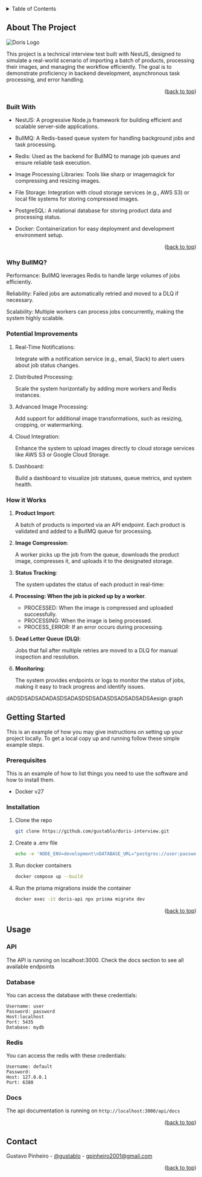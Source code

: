 <a id="readme-top"></a>

<!-- TABLE OF CONTENTS -->
<details>
  <summary>Table of Contents</summary>
  <ol>
    <li>
      <a href="#about-the-project">About The Project</a>
      <ul>
        <li><a href="#built-with">Built With</a></li>
      </ul>
    </li>
    <li>
      <a href="#getting-started">Getting Started</a>
      <ul>
        <li><a href="#prerequisites">Prerequisites</a></li>
        <li><a href="#installation">Installation</a></li>
      </ul>
    </li>
    <li><a href="#usage">Usage</a></li>
    <li><a href="#roadmap">Roadmap</a></li>
    <li><a href="#contributing">Contributing</a></li>
    <li><a href="#license">License</a></li>
    <li><a href="#contact">Contact</a></li>
    <li><a href="#acknowledgments">Acknowledgments</a></li>
  </ol>
</details>



<!-- ABOUT THE PROJECT -->
## About The Project

![Doris Logo](https://media.licdn.com/dms/image/v2/D4D0BAQHhMB4qB_ZUTg/company-logo_200_200/company-logo_200_200/0/1727280983591/doris_ai_logo?e=2147483647&v=beta&t=DaCRBb7IK9xv6owDNy05-qNzxSsNWm10Ptp7eIbTf_A)

This project is a technical interview test built with NestJS, designed to simulate a real-world scenario of importing a batch of products, processing their images, and managing the workflow efficiently. The goal is to demonstrate proficiency in backend development, asynchronous task processing, and error handling.

<p align="right">(<a href="#readme-top">back to top</a>)</p>


### Built With
- NestJS: A progressive Node.js framework for building efficient and scalable server-side applications.

- BullMQ: A Redis-based queue system for handling background jobs and task processing.

- Redis: Used as the backend for BullMQ to manage job queues and ensure reliable task execution.

- Image Processing Libraries: Tools like sharp or imagemagick for compressing and resizing images.

- File Storage: Integration with cloud storage services (e.g., AWS S3) or local file systems for storing compressed images.

- PostgreSQL: A relational database for storing product data and processing status.

- Docker: Containerization for easy deployment and development environment setup.

<p align="right">(<a href="#readme-top">back to top</a>)</p>

### Why BullMQ?
Performance: BullMQ leverages Redis to handle large volumes of jobs efficiently.

Reliability: Failed jobs are automatically retried and moved to a DLQ if necessary.

Scalability: Multiple workers can process jobs concurrently, making the system highly scalable.

### Potential Improvements
1. Real-Time Notifications:

    Integrate with a notification service (e.g., email, Slack) to alert users about job status changes.

2. Distributed Processing:

    Scale the system horizontally by adding more workers and Redis instances.

3. Advanced Image Processing:

    Add support for additional image transformations, such as resizing, cropping, or watermarking.

4.  Cloud Integration:

    Enhance the system to upload images directly to cloud storage services like AWS S3 or Google Cloud Storage.

5. Dashboard:

    Build a dashboard to visualize job statuses, queue metrics, and system health.

### How it Works
1. **Product Import**:
  
    A batch of products is imported via an API endpoint.
    Each product is validated and added to a BullMQ queue for processing.

2. **Image Compression**:
    
    A worker picks up the job from the queue, downloads the product image, compresses it, and uploads it to the designated storage.

3. **Status Tracking**:

    The system updates the status of each product in real-time:

4. **Processing: When the job is picked up by a worker**.

    - PROCESSED: When the image is compressed and uploaded successfully.
    - PROCESSING: When the image is being processed.
    - PROCESS_ERROR: If an error occurs during processing.

5. **Dead Letter Queue (DLQ)**:

    Jobs that fail after multiple retries are moved to a DLQ for manual inspection and resolution.

6. **Monitoring**:

    The system provides endpoints or logs to monitor the status of jobs, making it easy to track progress and identify issues.

dADSDSADSADADASDSADASDSDSADASDSADSADSADSAesign graph


<!-- GETTING STARTED -->
## Getting Started

This is an example of how you may give instructions on setting up your project locally.
To get a local copy up and running follow these simple example steps.

### Prerequisites

This is an example of how to list things you need to use the software and how to install them.
- Docker v27

### Installation

1. Clone the repo
   ```sh
   git clone https://github.com/gustablo/doris-interview.git
   ```
2. Create a .env file 
   ```sh
   echo -e 'NODE_ENV=development\nDATABASE_URL="postgres://user:password@postgresdoris:5432/mydb?connect_timeout=300"\nREDIS_HOST=redisdoris\nREDIS_PORT=6379\nAPI_KEY=secretdoris' > .env
   ```
3. Run docker containers 
   ```sh
   docker compose up --build
   ```
4. Run the prisma migrations inside the container
   ```sh
   docker exec -it doris-api npx prisma migrate dev
   ```


<p align="right">(<a href="#readme-top">back to top</a>)</p>



<!-- USAGE EXAMPLES -->
## Usage

### API
The API is running on localhost:3000. Check the docs section to see all available endpoints

### Database
You can access the database with these credentials:
```
Username: user
Password: password
Host:localhost
Port: 5435
Database: mydb
```

### Redis
You can access the redis with these credentials:
```
Username: default 
Password: 
Host: 127.0.0.1
Port: 6380 
```

### Docs
The api documentation is running on `http://localhost:3000/api/docs`

<p align="right">(<a href="#readme-top">back to top</a>)</p>

<!-- CONTACT -->
## Contact

Gustavo Pinheiro - [@gustablo](https://linkedin.com/in/gustablo) - gpinheiro2001@gmail.com 

<p align="right">(<a href="#readme-top">back to top</a>)</p>
